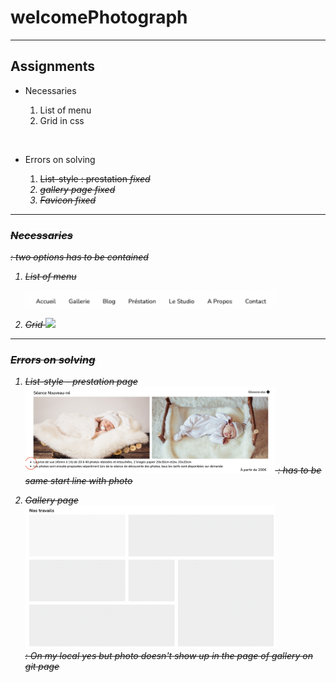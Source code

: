# welcomePhotograph

---

## Assignments

- Necessaries

  1. List of menu
  2. Grid in css

<br>

- Errors on solving

  1. <strike>List-style<strike> : prestation <em>fixed<em>
  2. <strike>gallery page</strike> <em>fixed<em>
  3. <strike>Favicon<strike>
     <em>fixed<em>

---

### Necessaries

: two options has to be contained

1. List of menu

      <!--![](img_md/menu.png)-->
      <img src="img_md/menu.png" width="400">
   <br>

2. Grid
   <img src="img_md/grid.png" width="300">

---

### Errors on solving

1. <strike>List-style - prestation page<strike>
   <img src="img_md/list-style.png" width="400">
   : has to be same start line with photo <br>

2. <strike>Gallery page</strike>
   <img src="img_md/gallery.png" width="400"> <br>
   : On my local yes but photo doesn't show up in the page of gallery on git page
